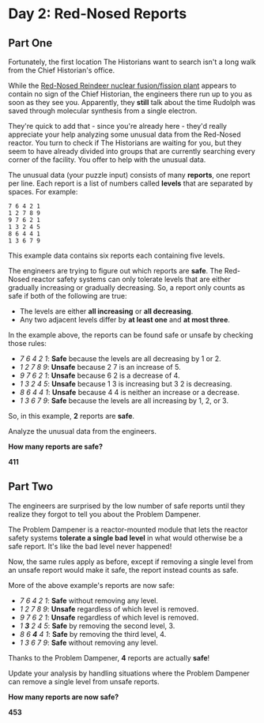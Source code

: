 # Day 2: Red-Nosed Reports #
## Part One ##
Fortunately, the first location The Historians want to search isn't a long walk from the Chief Historian's office.

While the [Red-Nosed Reindeer nuclear fusion/fission plant](https://adventofcode.com/2015/day/19) appears to contain no sign of the Chief Historian, the engineers there run up to you as soon as they see you. Apparently, they **still** talk about the time Rudolph was saved through molecular synthesis from a single electron.

They're quick to add that - since you're already here - they'd really appreciate your help analyzing some unusual data from the Red-Nosed reactor. You turn to check if The Historians are waiting for you, but they seem to have already divided into groups that are currently searching every corner of the facility. You offer to help with the unusual data.

The unusual data (your puzzle input) consists of many **reports**, one report per line. Each report is a list of numbers called **levels** that are separated by spaces. For example:
```
7 6 4 2 1
1 2 7 8 9
9 7 6 2 1
1 3 2 4 5
8 6 4 4 1
1 3 6 7 9
```

This example data contains six reports each containing five levels.

The engineers are trying to figure out which reports are **safe**. The Red-Nosed reactor safety systems can only tolerate levels that are either gradually increasing or gradually decreasing. So, a report only counts as safe if both of the following are true:

- The levels are either **all increasing** or **all decreasing**.
- Any two adjacent levels differ by **at least one** and **at most three**.

In the example above, the reports can be found safe or unsafe by checking those rules:

- *7 6 4 2 1*: **Safe** because the levels are all decreasing by 1 or 2.
- *1 2 7 8 9*: **Unsafe** because 2 7 is an increase of 5.
- *9 7 6 2 1*: **Unsafe** because 6 2 is a decrease of 4.
- *1 3 2 4 5*: **Unsafe** because 1 3 is increasing but 3 2 is decreasing.
- *8 6 4 4 1*: **Unsafe** because 4 4 is neither an increase or a decrease.
- *1 3 6 7 9*: **Safe** because the levels are all increasing by 1, 2, or 3.

So, in this example, **2** reports are **safe**.

Analyze the unusual data from the engineers.

**How many reports are safe?**

**411**

## Part Two ##
The engineers are surprised by the low number of safe reports until they realize they forgot to tell you about the Problem Dampener.

The Problem Dampener is a reactor-mounted module that lets the reactor safety systems **tolerate a single bad level** in what would otherwise be a safe report. It's like the bad level never happened!

Now, the same rules apply as before, except if removing a single level from an unsafe report would make it safe, the report instead counts as safe.

More of the above example's reports are now safe:

- *7 6 4 2 1*: **Safe** without removing any level.
- *1 2 7 8 9*: **Unsafe** regardless of which level is removed.
- *9 7 6 2 1*: **Unsafe** regardless of which level is removed.
- *1 **3** 2 4 5*: **Safe** by removing the second level, 3.
- *8 6 **4** 4 1*: **Safe** by removing the third level, 4.
- *1 3 6 7 9*: **Safe** without removing any level.

Thanks to the Problem Dampener, **4** reports are actually **safe**!

Update your analysis by handling situations where the Problem Dampener can remove a single level from unsafe reports.

**How many reports are now safe?**

**453**
